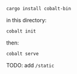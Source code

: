 ```bash
cargo install cobalt-bin
```

in this directory:

```bash
cobalt init
```

then:

```bash
cobalt serve
```

TODO: add `/static`
